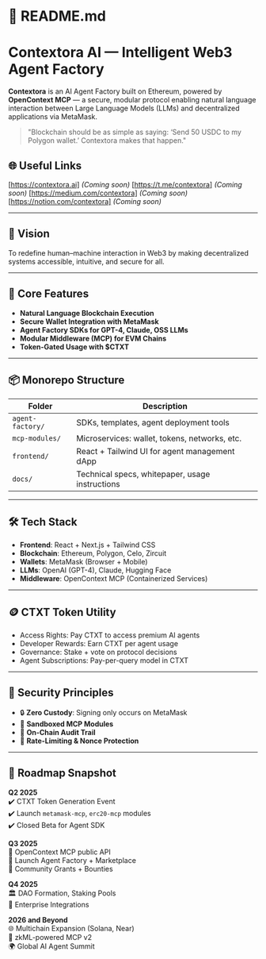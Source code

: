 # 📘 README.md

# Contextora AI — Intelligent Web3 Agent Factory

**Contextora** is an AI Agent Factory built on Ethereum, powered by **OpenContext MCP** — a secure, modular protocol enabling natural language interaction between Large Language Models (LLMs) and decentralized applications via MetaMask.

> "Blockchain should be as simple as saying: ‘Send 50 USDC to my Polygon wallet.’ Contextora makes that happen."

## 🌐 Useful Links
[https://contextora.ai] *(Coming soon)*
[https://t.me/contextora] *(Coming soon)*
[https://medium.com/contextora] *(Coming soon)*
[https://notion.com/contextora] *(Coming soon)*

---

## 🚀 Vision
To redefine human–machine interaction in Web3 by making decentralized systems accessible, intuitive, and secure for all.

---

## 🔧 Core Features

- **Natural Language Blockchain Execution**
- **Secure Wallet Integration with MetaMask**
- **Agent Factory SDKs for GPT-4, Claude, OSS LLMs**
- **Modular Middleware (MCP) for EVM Chains**
- **Token-Gated Usage with $CTXT**

---

## 📦 Monorepo Structure

| Folder           | Description                                      |
|------------------|--------------------------------------------------|
| `agent-factory/` | SDKs, templates, agent deployment tools         |
| `mcp-modules/`   | Microservices: wallet, tokens, networks, etc.   |
| `frontend/`      | React + Tailwind UI for agent management dApp   |
| `docs/`          | Technical specs, whitepaper, usage instructions |

---

## 🛠️ Tech Stack

- **Frontend**: React + Next.js + Tailwind CSS
- **Blockchain**: Ethereum, Polygon, Celo, Zircuit
- **Wallets**: MetaMask (Browser + Mobile)
- **LLMs**: OpenAI (GPT-4), Claude, Hugging Face
- **Middleware**: OpenContext MCP (Containerized Services)

---

## 🪙 CTXT Token Utility

- Access Rights: Pay CTXT to access premium AI agents
- Developer Rewards: Earn CTXT per agent usage
- Governance: Stake + vote on protocol decisions
- Agent Subscriptions: Pay-per-query model in CTXT

---

## 🔐 Security Principles

- 🔒 **Zero Custody**: Signing only occurs on MetaMask
- 🧱 **Sandboxed MCP Modules**
- 🧾 **On-Chain Audit Trail**
- 🔁 **Rate-Limiting & Nonce Protection**

---

## 📅 Roadmap Snapshot

**Q2 2025**  
✔️ CTXT Token Generation Event  
✔️ Launch `metamask-mcp`, `erc20-mcp` modules  
✔️ Closed Beta for Agent SDK  

**Q3 2025**  
🚀 OpenContext MCP public API  
🚀 Launch Agent Factory + Marketplace  
🚀 Community Grants + Bounties  

**Q4 2025**  
🏛 DAO Formation, Staking Pools  
🏢 Enterprise Integrations  

**2026 and Beyond**  
🌐 Multichain Expansion (Solana, Near)  
🧠 zkML-powered MCP v2  
🌍 Global AI Agent Summit
